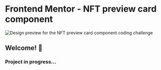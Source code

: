# Frontend Mentor - NFT preview card component

![Design preview for the NFT preview card component coding challenge](./design/desktop-preview.jpg)

## Welcome! 👋

### Project in progress...